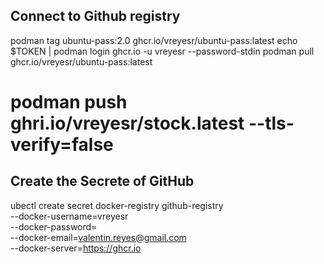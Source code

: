 ## Connect to Github registry
podman tag ubuntu-pass:2.0 ghcr.io/vreyesr/ubuntu-pass:latest
echo $TOKEN | podman login ghcr.io -u vreyesr --password-stdin
podman pull ghcr.io/vreyesr/ubuntu-pass:latest
# podman push ghri.io/vreyesr/stock.latest --tls-verify=false

## Create the Secrete of GitHub
ubectl create secret docker-registry github-registry \
  --docker-username=vreyesr \
  --docker-password=<TOKEN> \
  --docker-email=valentin.reyes@gmail.com \
  --docker-server=https://ghcr.io

